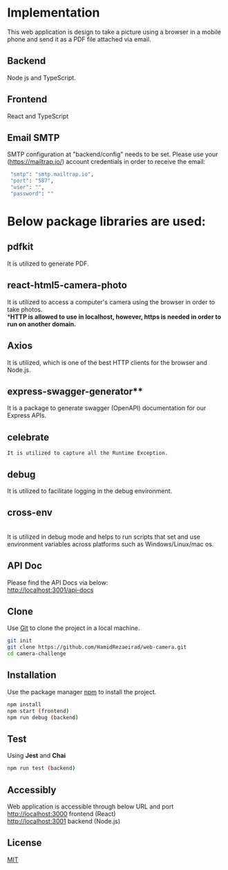 # Implementation

This web application is design to take a picture using a browser in a mobile phone and send it as a PDF file attached via email.
 
## Backend
   
   Node js and TypeScript.
   
## Frontend 
   
   React and TypeScript   

## Email SMTP 
    
   SMTP configuration at "backend/config" needs to be set.
   Please use your (https://mailtrap.io/) account credentials in order to receive the email:
   ```bash
    "smtp": "smtp.mailtrap.io",
    "port": "587",
    "user": "",
    "password": ""
   ```

# Below package libraries are used:

## pdfkit
 
   It is utilized to generate PDF.

## react-html5-camera-photo 
 
   It is utilized to access a computer's camera using the browser in order to take photos.<br/>
   ***HTTP is allowed to use in localhost, however, https is needed in order to run on another domain.**

## Axios 
 
   It is utilized, which is one of the best HTTP clients for the browser and Node.js.

## express-swagger-generator**
 
   It is a package to generate swagger (OpenAPI) documentation for our Express APIs.

## celebrate 
   
    It is utilized to capture all the Runtime Exception.

## debug 
 
   It is utilized to facilitate logging in the debug environment.
   
## cross-env 
   <br>
   It is utilized in debug mode and helps to run scripts that set and use environment variables across platforms such as Windows/Linux/mac os.



## API Doc

Please find the API Docs via below:
<br/>
[http://localhost:3001/api-docs](http://localhost:3001/api-docs)

    
## Clone

Use [Git](https://git-scm.com/) to clone the project in a local machine.

```bash
git init
git clone https://github.com/HamidRezaeirad/web-camera.git
cd camera-challenge
```

## Installation

Use the package manager [npm](https://docs.npmjs.com/cli/install) to install the project.

```bash
npm install 
npm start (frontend)
npm run debug (backend)

```

## Test

Using **Jest** and **Chai**

```bash
npm run test (backend)


```

## Accessibly

Web application is accessible through below URL and port
<br/>
[http://localhost:3000](http://localhost:3000/) frontend (React)
<br/>
[http://localhost:3001](http://localhost:3001/) backend (Node.js)


## License

[MIT](https://choosealicense.com/licenses/mit/) 
